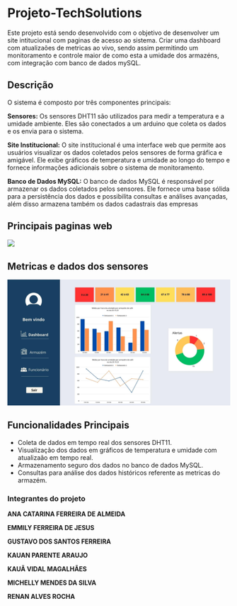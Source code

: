 # Projeto-TechSolutions
Este projeto está sendo desenvolvido com o objetivo de desenvolver um site intitucional com paginas de acesso ao sistema. Criar uma dashboard com atualizaões de metricas ao vivo, sendo assim permitindo um monitoramento e controle maior de como esta a umidade dos armazéns, com integração com banco de dados mySQL.

## Descrição
O sistema é composto por três componentes principais:

**Sensores:** Os sensores DHT11 são utilizados para medir a temperatura e a umidade ambiente. Eles são conectados a um arduino que coleta os dados e os envia para o sistema.

**Site Institucional:** O site institucional é uma interface web que permite aos usuários visualizar os dados coletados pelos sensores de forma gráfica e amigável. Ele exibe gráficos de temperatura e umidade ao longo do tempo e fornece informações adicionais sobre o sistema de monitoramento.

**Banco de Dados MySQL:** O banco de dados MySQL é responsável por armazenar os dados coletados pelos sensores. Ele fornece uma base sólida para a persistência dos dados e possibilita consultas e análises avançadas, além disso armazena também os dados cadastrais das empresas

## Principais paginas web

<img src="/IMG/TelaSobreNós.png">

## Metricas e dados dos sensores

<img src="/IMG/Metricas.jpg">

## Funcionalidades Principais

- Coleta de dados em tempo real dos sensores DHT11.
- Visualização dos dados em gráficos de temperatura e umidade com atualizaão em tempo real.
- Armazenamento seguro dos dados no banco de dados MySQL.
- Consultas para análise dos dados históricos referente as metricas do armazém.

### Integrantes do projeto

**ANA CATARINA FERREIRA DE ALMEIDA** <br>

**EMMILY FERREIRA DE JESUS** <br>

**GUSTAVO DOS SANTOS FERREIRA** <br>

**KAUAN PARENTE ARAUJO** <br>

**KAUÃ VIDAL MAGALHÃES**<br>

**MICHELLY MENDES DA SILVA**<br>

**RENAN ALVES ROCHA**<br>
